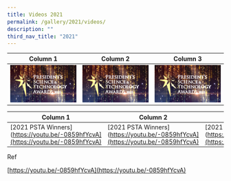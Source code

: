 ```yaml
---
title: Videos 2021
permalink: /gallery/2021/videos/
description: ""
third_nav_title: "2021"
---
```




| Column 1 | Column 2 | Column 3 |
| -------- | -------- | -------- |
|![t1](/images/Video%20Thumbnails/thumbnail-v1.png)   | ![t1](/images/Video%20Thumbnails/thumbnail-v1.png)     | ![t1](/images/Video%20Thumbnails/thumbnail-v1.png)    |


| Column 1 | Column 2 | Column 3 |
| -------- | -------- | -------- |
| [2021 PSTA Winners](https://youtu.be/-0859hfYcvA](https://youtu.be/-0859hfYcvA)   | [2021 PSTA Winners](https://youtu.be/-0859hfYcvA](https://youtu.be/-0859hfYcvA)       | [2021 PSTA Winners](https://youtu.be/-0859hfYcvA](https://youtu.be/-0859hfYcvA)       |







Ref

[https://youtu.be/-0859hfYcvA](https://youtu.be/-0859hfYcvA)